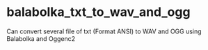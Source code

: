 # balabolka_txt_to_wav_and_ogg
Can convert several file of txt (Format ANSI) to WAV and OGG using Balabolka and Oggenc2
